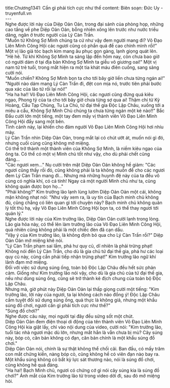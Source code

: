 title:Chương1341: Cần gì phải tích cực như thế
content:
Biên soạn: Đức Uy - truyenfull.vn<br>---<br>Nghe được lời này của Diệp Oản Oản, trong đại sảnh của phòng họp, những cao tầng về phe Diệp Oản Oản, bỗng nhiên xông lên trước như nước triều dâng, ngăn ở trước người của Lý Càn Trần.<br>"Muốn từ Không Sợ Minh chúng ta cứ như vậy đem người mang đi? Võ Đạo Liên Minh Công Hội các ngươi cũng có phần quá đề cao chính mình rồi!" Một vị lão giả tóc bạch kim mang âu phục gọn gàng, lạnh giọng quát lên.<br>"Hê hê. Từ khi Không Sợ Minh ta sáng lập đến hôm nay, còn chưa bao giờ có người dám ở tại địa bàn Không Sợ Minh ta giễu võ giương oai!" Một vị nam tử trẻ tuổi, trong mắt hiện ra một tia khát máu điên cuồng, sang sảng cười nói.<br>"Muốn chiến? Không Sợ Minh bọn ta cho tới bây giờ liền chưa từng ngán ai!"<br>"Người nào dám mang Lý Càn Trần đi, đệt con mịa nó, trước tiên phải bước qua xác của lão tử rồi lại nói!"<br>"Ha ha ha!! Võ Đạo Liên Minh Công Hội, các ngươi cũng đừng quá kiêu ngạo, Phong tỷ của ta cho tới bây giờ chưa từng sợ qua ai! Thậm chí từ Kỷ Hoàng, Cẩu Tạp Chủng, Tu La Chủ, tứ đại thế gia Độc Lập Châu, xuống tới a miêu a cẩu, Không Sợ Minh Chủ chúng ta chưa từng ngán một kẻ nào!!" Bắc Đẩu cười lớn một tiếng, một tay đem mấy vị thành viên Võ Đạo Liên Minh Công Hội đẩy sang một bên.<br>Tình cảnh này, lại khiến cho đám người Võ Đạo Liên Minh Công Hội hơi nhíu mày.<br>Lý Càn Trần nhìn Diệp Oản Oản, trong mắt lại có chút ướt át, muốn nói gì đó, nhưng cuối cùng cũng không mở miệng.<br>Có thể trở thành một thành viên của Không Sợ Minh, là niềm kiêu ngạo của ông ta. Có thể có một vị Minh chủ tốt như vậy, cho dù phải chết cũng đáng...<br>"Các ngươi xem…" Nụ cười trên mặt Diệp Oản Oản không hề giảm: "Các ngươi cũng thấy rồi đó, cũng không phải là ta không muốn để cho các ngươi đem Lý Càn Trần mang đi... Nhưng mà những huynh đệ này của ta đều vô cùng có nghĩa khí, có cá tính! Ngay cả một người Minh chủ như ta, cũng không quản được bọn họ..."<br>"Phải không?" Kim trưởng lão lạnh lùng lườm Diệp Oản Oản một cái, không mặn không nhạt nói: "Như vậy xem ra, là uy tín của Bạch minh chủ không đủ, cũng chẳng có liên quan gì tới chuyện này? Bạch minh chủ không quản lý tốt thủ hạ, vậy Võ Đạo Liên Minh Công Hội bọn ta, có thể thay ngươi tới quản lý."<br>Nghe được lời này của Kim trưởng lão, Diệp Oản Oản cười lạnh trong lòng. Lão gia hỏa này, có thể lên làm trưởng lão của Võ Đạo Liên Minh Công Hội, quả nhiên cũng không phải là một chiếc đèn đã cạn dầu.<br>"Vậy ý của Kim trưởng lão, là không định bỏ qua cho Lý Càn Trần rồi?" Diệp Oản Oản mở miệng khẽ nói.<br>"Lý Càn Trần phạm sai lầm, phá hư quy củ, dĩ nhiên là phải trừng phạt! Không nói đến Lý Càn Trần, cho dù là gia chủ tứ đại thế gia, phá hư các loại quy củ này, cũng cần phải tiếp nhận trừng phạt!" Kim trưởng lão ngữ khí lãnh đạm mở miệng.<br>Đối với việc sử dụng súng ống, toàn bộ Độc Lập Châu đều hết sức phản cảm. Giống như Kim trưởng lão nói vậy, cho dù là gia chủ của tứ đại thế gia, nếu như dùng súng ống, cũng sẽ trở thành kẻ địch chung của toàn bộ Độc Lập Châu.<br>Nhưng mà, giờ phút này Diệp Oản Oản lại thấp giọng cười một tiếng: "Kim trưởng lão, lời này của ngươi, ta lại không cách nào đồng ý! Độc Lập Châu cấm tuyệt đối sử dụng súng ống, quả thực là không giả, nhưng một khẩu súng đồ chơi, ngươi cần gì phải tích cực như thế?"<br>"Súng đồ chơi?"<br>Nghe được câu này, mọi người tại đây đều sửng sốt một chút.<br>Diệp Oản Oản đem điện thoại di động của tên thành viên Võ Đạo Liên Minh Công Hội kia giật lấy, chỉ vào nội dung của video, cười nói: "Kim trưởng lão, tuổi tác nhà ngươi mặc dù lớn, nhưng mắt hẳn là vẫn chưa bị mù? Cây súng này, bóp cò, căn bản không có đạn, căn bản chính là một khẩu súng đồ chơi."<br>Diệp Oản Oản nói, chính là sự thật không thể chối cãi. Ban đầu, có mấy trăm con mắt chứng kiến, nàng bóp cò, cũng không hề có viên đạn nào bay ra. Một khẩu súng không có bất kỳ lực sát thương nào, nói là súng đồ chơi, cũng không hề quá đáng.<br>"Ha ha!! Bạch Minh chủ, ngươi có chứng cớ gì nói cây súng kia là súng đồ chơi?" Ánh mắt của Kim trưởng lão từ trong video dời đi, sau đó mở miệng hỏi.